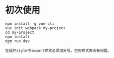 # 初次使用
````
npm install -g vue-cli
vue init webpack my-project
cd my-project
npm install
npm run dev
```
在组件style中import样式必须加分号，否则样式表会有问题。
